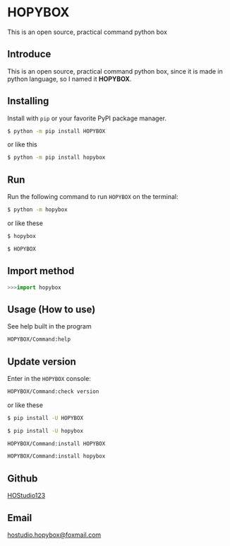 # HOPYBOX
This is an open source, practical command python box
## Introduce
This is an open source, practical command python box, since it is made in python language, so I named it **HOPYBOX**.
## Installing
Install with `pip` or your favorite PyPI package manager.
```sh
$ python -m pip install HOPYBOX
```
or like this
```sh
$ python -m pip install hopybox
```
## Run
Run the following command to run `HOPYBOX` on the terminal:
```sh
$ python -m hopybox
```
or like these
```sh
$ hopybox
```
```sh
$ HOPYBOX
```
## Import method
```python
>>>import hopybox
```
## Usage (How to use)
See help built in the program
```sh
HOPYBOX/Command:help
```
## Update version
Enter in the `HOPYBOX` console:
```sh
HOPYBOX/Command:check version
```
or like these
```sh
$ pip install -U HOPYBOX
```
```sh
$ pip install -U hopybox
```
```sh
HOPYBOX/Command:install HOPYBOX
```
```sh
HOPYBOX/Command:install hopybox
```
## Github
[HOStudio123](https://github.com/HOStudio123)
## Email
hostudio.hopybox@foxmail.com